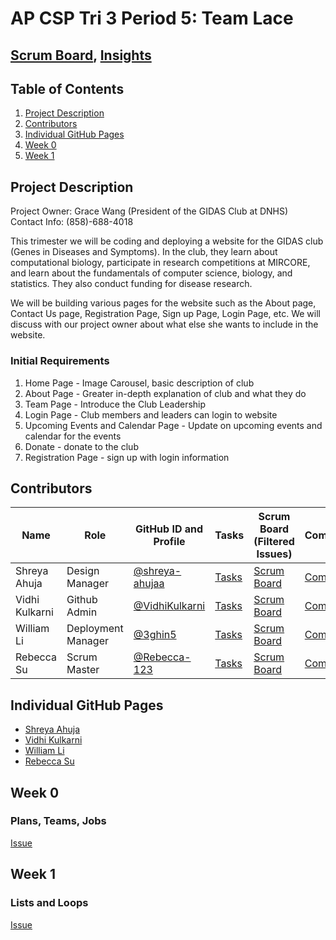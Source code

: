 # AP CSP Tri 3 Period 5: Team Lace
## [Scrum Board](https://github.com/VidhiKulkarni/teamlace/projects/1), [Insights](https://github.com/VidhiKulkarni/teamlace/graphs/contributors)

## Table of Contents
1. [Project Description](https://github.com/VidhiKulkarni/teamlace#project-description)
2. [Contributors](https://github.com/VidhiKulkarni/teamlace#contributors)
3. [Individual GitHub Pages](https://github.com/VidhiKulkarni/teamlace#individual-github-pages)
4. [Week 0](https://github.com/VidhiKulkarni/teamlace#week-0)
5. [Week 1](https://github.com/VidhiKulkarni/teamlace#week-1)

## Project Description
Project Owner: Grace Wang (President of the GIDAS Club at DNHS)<br>
Contact Info: (858)-688-4018

This trimester we will be coding and deploying a website for the GIDAS club (Genes in Diseases and Symptoms). In the club, they learn about computational biology, participate in research competitions at MIRCORE, and learn about the fundamentals of computer science, biology, and statistics. They also conduct funding for disease research. 

We will be building various pages for the website such as the About page, Contact Us page, Registration Page, Sign up Page, Login Page, etc. We will discuss with our project owner about what else she wants to include in the website.

### Initial Requirements
1. Home Page - Image Carousel, basic description of club
2. About Page - Greater in-depth explanation of club and what they do
3. Team Page - Introduce the Club Leadership
4. Login Page - Club members and leaders can login to website
5. Upcoming Events and Calendar Page - Update on upcoming events and calendar for the events 
6. Donate - donate to the club
7. Registration Page - sign up with login information


## Contributors
| Name | Role | GitHub ID and Profile | Tasks | Scrum Board (Filtered Issues) | Commits |
|-----------------------------|--------|-----------------|-------|-----------------------|---------|
|Shreya Ahuja|Design Manager|[@shreya-ahujaa](https://github.com/shreya-ahujaa)|[Tasks](https://github.com/VidhiKulkarni/teamlace/issues/assigned/shreya-ahujaa)|[Scrum Board](https://github.com/VidhiKulkarni/teamlace/projects/1?card_filter_query=assignee%3Ashreya-ahujaa)|[Commits](https://github.com/VidhiKulkarni/teamlace/commits?author=shreya-ahujaa)|
|Vidhi Kulkarni|Github Admin|[@VidhiKulkarni](https://github.com/VidhiKulkarni)|[Tasks](https://github.com/VidhiKulkarni/teamlace/issues/assigned/VidhiKulkarni)|[Scrum Board](https://github.com/VidhiKulkarni/teamlace/projects/1?card_filter_query=assignee%3AVidhiKulkarni)|[Commits](https://github.com/VidhiKulkarni/teamlace/commits?author=VidhiKulkarni)|
|William Li|Deployment Manager|[@3ghin5](https://github.com/3ghin5)|[Tasks](https://github.com/VidhiKulkarni/teamlace/issues/assigned/3ghin5)|[Scrum Board](https://github.com/VidhiKulkarni/teamlace/projects/1?card_filter_query=assignee%3A3ghin5)|[Commits](https://github.com/VidhiKulkarni/teamlace/commits?author=3ghin5)|
|Rebecca Su|Scrum Master|[@Rebecca-123](https://github.com/Rebecca-123)| [Tasks](https://github.com/VidhiKulkarni/teamlace/issues/assigned/Rebecca-123)|[Scrum Board](https://github.com/VidhiKulkarni/teamlace/projects/1?card_filter_query=assignee%3Arebecca-123)|[Commits](https://github.com/VidhiKulkarni/teamlace/commits?author=Rebecca-123)|

## Individual GitHub Pages
- [Shreya Ahuja](https://github.com/shreya-ahujaa/shreya.individual)
- [Vidhi Kulkarni](https://vidhikulkarni.github.io/individualrepo/)
- [William Li](https://3ghin5.github.io/hatelace/)
- [Rebecca Su](https://rebecca-123.github.io/rebecca-tri-3/)

## Week 0
### Plans, Teams, Jobs
[Issue](https://github.com/VidhiKulkarni/teamlace/issues/1)

## Week 1
### Lists and Loops
[Issue](https://github.com/VidhiKulkarni/teamlace/issues/2)

